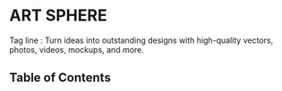 # ART SPHERE

Tag line : Turn ideas into outstanding designs with high-quality vectors, photos, videos, mockups, and more.

## Table of Contents
